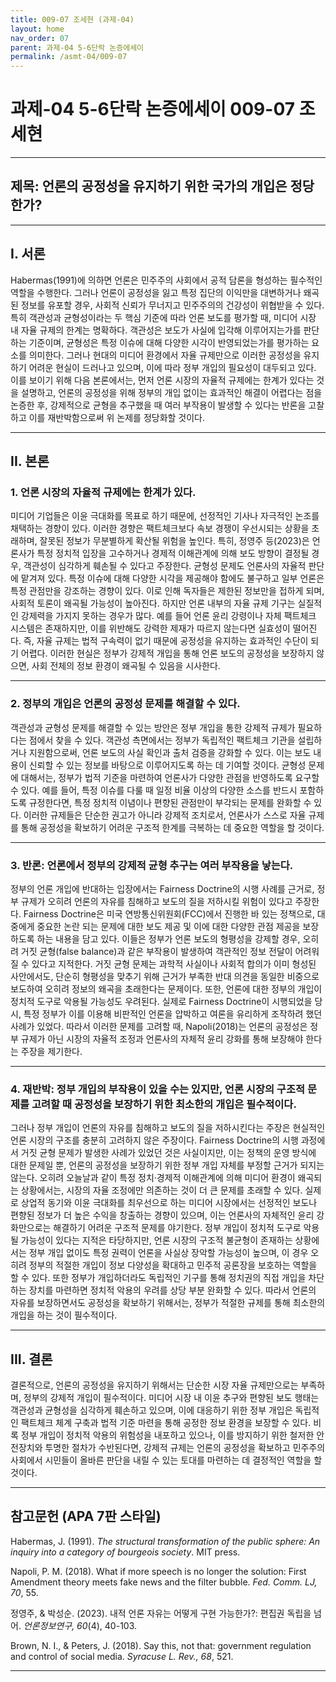 ```yaml
---
title: 009-07 조세현 (과제-04)
layout: home
nav_order: 07
parent: 과제-04 5-6단락 논증에세이
permalink: /asmt-04/009-07
---
```


# 과제-04 5-6단락 논증에세이 009-07 조세현 

---

## 제목: 언론의 공정성을 유지하기 위한 국가의 개입은 정당한가?

---

## I. 서론

Habermas(1991)에 의하면 언론은 민주주의 사회에서 공적 담론을 형성하는 필수적인 역할을 수행한다. 그러나 언론이 공정성을 잃고 특정 집단의 이익만을 대변하거나 왜곡된 정보를 유포할 경우, 사회적 신뢰가 무너지고 민주주의의 건강성이 위협받을 수 있다. 특히 객관성과 균형성이라는 두 핵심 기준에 따라 언론 보도를 평가할 때, 미디어 시장 내 자율 규제의 한계는 명확하다. 객관성은 보도가 사실에 입각해 이루어지는가를 판단하는 기준이며, 균형성은 특정 이슈에 대해 다양한 시각이 반영되었는가를 평가하는 요소를 의미한다. 그러나 현대의 미디어 환경에서 자율 규제만으로 이러한 공정성을 유지하기 어려운 현실이 드러나고 있으며, 이에 따라 정부 개입의 필요성이 대두되고 있다. 이를 보이기 위해 다음 본론에서는, 먼저 언론 시장의 자율적 규제에는 한계가 있다는 것을 설명하고, 언론의 공정성을 위해 정부의 개입 없이는 효과적인 해결이 어렵다는 점을 논증한 후, 강제적으로 균형을 추구했을 때 여러 부작용이 발생할 수 있다는 반론을 고찰하고 이를 재반박함으로써 위 논제를 정당화할 것이다.

---

## II. 본론

### 1. 언론 시장의 자율적 규제에는 한계가 있다.

미디어 기업들은 이윤 극대화를 목표로 하기 때문에, 선정적인 기사나 자극적인 논조를 채택하는 경향이 있다. 이러한 경향은 팩트체크보다 속보 경쟁이 우선시되는 상황을 초래하며, 잘못된 정보가 무분별하게 확산될 위험을 높인다. 특히, 정영주 등(2023)은 언론사가 특정 정치적 입장을 고수하거나 경제적 이해관계에 의해 보도 방향이 결정될 경우, 객관성이 심각하게 훼손될 수 있다고 주장한다. 
균형성 문제도 언론사의 자율적 판단에 맡겨져 있다. 특정 이슈에 대해 다양한 시각을 제공해야 함에도 불구하고 일부 언론은 특정 관점만을 강조하는 경향이 있다. 이로 인해 독자들은 제한된 정보만을 접하게 되며, 사회적 토론이 왜곡될 가능성이 높아진다. 
하지만 언론 내부의 자율 규제 기구는 실질적인 강제력을 가지지 못하는 경우가 많다. 예를 들어 언론 윤리 강령이나 자체 팩트체크 시스템은 존재하지만, 이를 위반해도 강력한 제재가 따르지 않는다면 실효성이 떨어진다. 즉, 자율 규제는 법적 구속력이 없기 때문에 공정성을 유지하는 효과적인 수단이 되기 어렵다. 이러한 현실은 정부가 강제적 개입을 통해 언론 보도의 공정성을 보장하지 않으면, 사회 전체의 정보 환경이 왜곡될 수 있음을 시사한다.

---

### 2. 정부의 개입은 언론의 공정성 문제를 해결할 수 있다.

객관성과 균형성 문제를 해결할 수 있는 방안은 정부 개입을 통한 강제적 규제가 필요하다는 점에서 찾을 수 있다. 객관성 측면에서는 정부가 독립적인 팩트체크 기관을 설립하거나 지원함으로써, 언론 보도의 사실 확인과 출처 검증을 강화할 수 있다. 이는 보도 내용이 신뢰할 수 있는 정보를 바탕으로 이루어지도록 하는 데 기여할 것이다. 균형성 문제에 대해서는, 정부가 법적 기준을 마련하여 언론사가 다양한 관점을 반영하도록 요구할 수 있다. 예를 들어, 특정 이슈를 다룰 때 일정 비율 이상의 다양한 소스를 반드시 포함하도록 규정한다면, 특정 정치적 이념이나 편향된 관점만이 부각되는 문제를 완화할 수 있다. 이러한 규제들은 단순한 권고가 아니라 강제적 조치로서, 언론사가 스스로 자율 규제를 통해 공정성을 확보하기 어려운 구조적 한계를 극복하는 데 중요한 역할을 할 것이다.

---

### 3. 반론: 언론에서 정부의 강제적 균형 추구는 여러 부작용을 낳는다.

정부의 언론 개입에 반대하는 입장에서는 Fairness Doctrine의 시행 사례를 근거로, 정부 규제가 오히려 언론의 자유를 침해하고 보도의 질을 저하시킬 위험이 있다고 주장한다. Fairness Doctrine은 미국 연방통신위원회(FCC)에서 진행한 바 있는 정책으로, 대중에게 중요한 논란 되는 문제에 대한 보도 제공 및 이에 대한 다양한 관점 제공을 보장하도록 하는 내용을 담고 있다. 이들은 정부가 언론 보도의 형평성을 강제할 경우, 오히려 거짓 균형(false balance)과 같은 부작용이 발생하여 객관적인 정보 전달이 어려워질 수 있다고 지적한다. 거짓 균형 문제는 과학적 사실이나 사회적 합의가 이미 형성된 사안에서도, 단순히 형평성을 맞추기 위해 근거가 부족한 반대 의견을 동일한 비중으로 보도하여 오히려 정보의 왜곡을 초래한다는 문제이다. 또한, 언론에 대한 정부의 개입이 정치적 도구로 악용될 가능성도 우려된다. 실제로 Fairness Doctrine이 시행되었을 당시, 특정 정부가 이를 이용해 비판적인 언론을 압박하고 여론을 유리하게 조작하려 했던 사례가 있었다. 따라서 이러한 문제를 고려할 때, Napoli(2018)는 언론의 공정성은 정부 규제가 아닌 시장의 자율적 조정과 언론사의 자체적 윤리 강화를 통해 보장해야 한다는 주장을 제기한다. 

---

### 4. 재반박: 정부 개입의 부작용이 있을 수는 있지만, 언론 시장의 구조적 문제를 고려할 때 공정성을 보장하기 위한 최소한의 개입은 필수적이다.

그러나 정부 개입이 언론의 자유를 침해하고 보도의 질을 저하시킨다는 주장은 현실적인 언론 시장의 구조를 충분히 고려하지 않은 주장이다. Fairness Doctrine의 시행 과정에서 거짓 균형 문제가 발생한 사례가 있었던 것은 사실이지만, 이는 정책의 운영 방식에 대한 문제일 뿐, 언론의 공정성을 보장하기 위한 정부 개입 자체를 부정할 근거가 되지는 않는다. 오히려 오늘날과 같이 특정 정치·경제적 이해관계에 의해 미디어 환경이 왜곡되는 상황에서는, 시장의 자율 조정에만 의존하는 것이 더 큰 문제를 초래할 수 있다. 실제로 상업적 동기와 이윤 극대화를 최우선으로 하는 미디어 시장에서는 선정적인 보도나 편향된 정보가 더 높은 수익을 창출하는 경향이 있으며, 이는 언론사의 자체적인 윤리 강화만으로는 해결하기 어려운 구조적 문제를 야기한다. 
정부 개입이 정치적 도구로 악용될 가능성이 있다는 지적은 타당하지만, 언론 시장의 구조적 불균형이 존재하는 상황에서는 정부 개입 없이도 특정 권력이 언론을 사실상 장악할 가능성이 높으며, 이 경우 오히려 정부의 적절한 개입이 정보 다양성을 확대하고 민주적 공론장을 보호하는 역할을 할 수 있다. 또한 정부가 개입하더라도 독립적인 기구를 통해 정치권의 직접 개입을 차단하는 장치를 마련하면 정치적 악용의 우려를 상당 부분 완화할 수 있다. 따라서 언론의 자유를 보장하면서도 공정성을 확보하기 위해서는, 정부가 적절한 규제를 통해 최소한의 개입을 하는 것이 필수적이다.

---

## III. 결론 

결론적으로, 언론의 공정성을 유지하기 위해서는 단순한 시장 자율 규제만으로는 부족하며, 정부의 강제적 개입이 필수적이다. 미디어 시장 내 이윤 추구와 편향된 보도 행태는 객관성과 균형성을 심각하게 훼손하고 있으며, 이에 대응하기 위한 정부 개입은 독립적인 팩트체크 체계 구축과 법적 기준 마련을 통해 공정한 정보 환경을 보장할 수 있다. 비록 정부 개입이 정치적 악용의 위험성을 내포하고 있으나, 이를 방지하기 위한 철저한 안전장치와 투명한 절차가 수반된다면, 강제적 규제는 언론의 공정성을 확보하고 민주주의 사회에서 시민들이 올바른 판단을 내릴 수 있는 토대를 마련하는 데 결정적인 역할을 할 것이다.

---

## 참고문헌 (APA 7판 스타일)
Habermas, J. (1991). *The structural transformation of the public sphere: An inquiry into a category of bourgeois society*. MIT press.

Napoli, P. M. (2018). What if more speech is no longer the solution: First Amendment theory meets fake news and the filter bubble. *Fed. Comm. LJ, 70*, 55.

정영주, & 박성순. (2023). 내적 언론 자유는 어떻게 구현 가능한가?: 편집권 독립을 넘어. *언론정보연구, 60*(4), 40-103.

Brown, N. I., & Peters, J. (2018). Say this, not that: government regulation and control of social media. *Syracuse L. Rev., 68*, 521.


---

